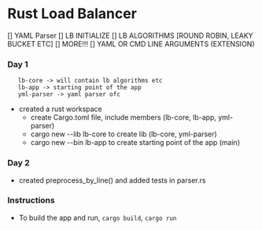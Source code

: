 # Rust Load Balancer

[] YAML Parser
[] LB INITIALIZE
[] LB ALGORITHMS [ROUND ROBIN, LEAKY BUCKET ETC]
[] MORE!!!
[] YAML OR CMD LINE ARGUMENTS (EXTENSION)

### Day 1

```
   lb-core -> will contain lb algorithms etc
   lb-app -> starting point of the app
   yml-parser -> yaml parser ofc
```

- created a rust workspace
  - create Cargo.toml file, include members (lb-core, lb-app, yml-parser)
  - cargo new --lib lb-core to create lib (lb-core, yml-parser)
  - cargo new --bin lb-app to create starting point of the app (main)

### Day 2

- created preprocess_by_line() and added tests in parser.rs

### Instructions

- To build the app and run, `cargo build`, `cargo run`

